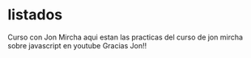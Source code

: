 # listados
Curso con Jon Mircha
aqui estan las practicas del curso de jon mircha sobre javascript en youtube
Gracias Jon!!

